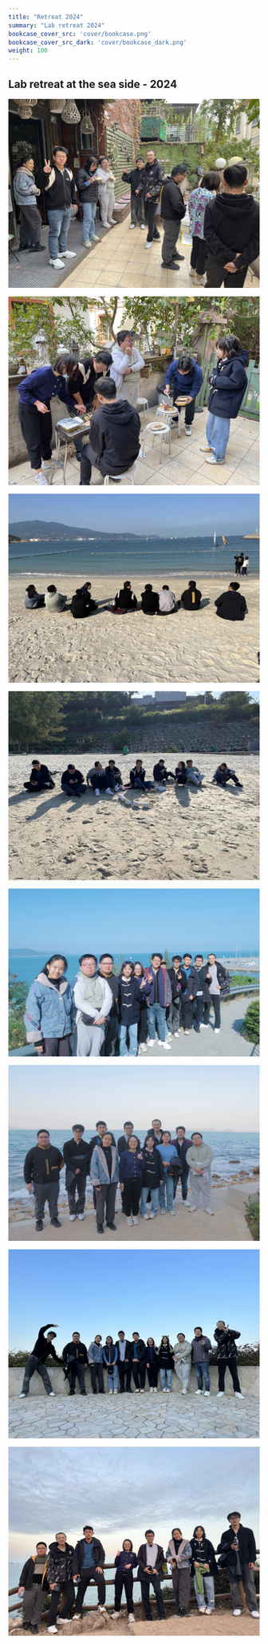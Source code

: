 ```yaml
---
title: "Retreat 2024"
summary: "Lab retreat 2024"
bookcase_cover_src: 'cover/bookcase.png'
bookcase_cover_src_dark: 'cover/bookcase_dark.png'
weight: 100
---
```


## Lab retreat at the sea side - 2024

![](./pic1.jpg)

![](./pic2.jpg)

![](./pic3.jpg)

![](./pic4.jpg)

![](./pic5.jpg)

![](./pic7.jpg)

![](./pic8.jpg)

![](./pic9.jpg)